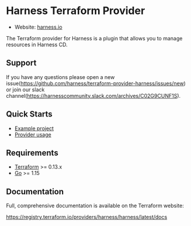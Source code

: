 # Harness Terraform Provider

- Website: [harness.io](https://harness.io)

The Terraform provider for Harness is a plugin that allows you to manage resources in Harness CD.

## Support

If you have any questions please open a new issue(https://github.com/harness/terraform-provider-harness/issues/new) or join our slack channel(https://harnesscommunity.slack.com/archives/C02G9CUNF1S).

## Quick Starts

- [Example project](https://github.com/harness/terraform-demo)
- [Provider usage](https://registry.terraform.io/providers/harness/harness/latest/docs)


## Requirements

-	[Terraform](https://www.terraform.io/downloads.html) >= 0.13.x
-	[Go](https://golang.org/doc/install) >= 1.15

## Documentation

Full, comprehensive documentation is available on the Terraform website:

https://registry.terraform.io/providers/harness/harness/latest/docs
